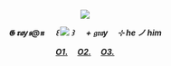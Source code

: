 
<h5 align="center"
  
 ![](https://64.media.tumblr.com/f5100189dfbedf8276c743b168303fc6/4118a06fc1616a9e-b1/s250x400/e31a4b710c4524ebfe64fd296bd5763ba1cc5899.gifv)

𝕲 𝖗𝖆y𝖘@𝖓 　 ꒰ ![](https://64.media.tumblr.com/f349a7cbd231bd04145fd50aab22eaca/4149a1d35ab9816c-5d/s75x75_c1/a8317198e7f68ebafc6418ec63d5aff88c5d54ee.gifv) ꒱ 　 + 𝔤𝔯𝔞y　 ⊹ h**e** ノ him 

 [O1.](https://rentry.co/6zerb)　 [O2.](https://open.spotify.com/user/29b3w3o2vjw1nawbodxm5igjw?si=4402ddc581344289)　 [O3.](https://wimblewomble1.newgrounds.com)
